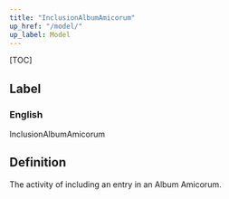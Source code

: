 ```yaml
---
title: "InclusionAlbumAmicorum"
up_href: "/model/"
up_label: Model
---
```


[TOC]

## Label

### English
InclusionAlbumAmicorum


## Definition
The activity of including an entry in an Album Amicorum. 


    
